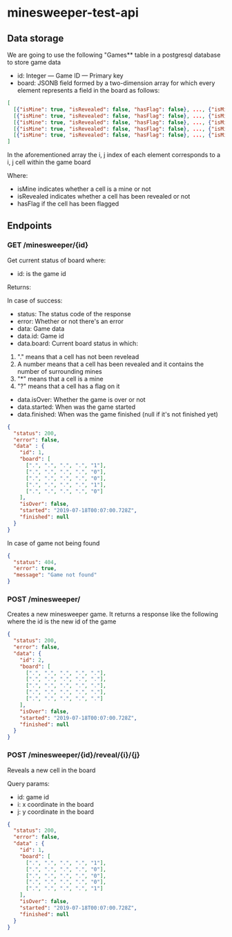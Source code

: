 # minesweeper-test-api

## Data storage

We are going to use the following "Games** table in a postgresql database to store game data

* id: Integer — Game ID — Primary key
* board: JSONB field formed by a two-dimension array for which every element represents a field in the board as follows:

```json
[
  [{"isMine": true, "isRevealed": false, "hasFlag": false}, ..., {"isMine": true, "isRevealed": true, "hasFlag": false}],
  [{"isMine": true, "isRevealed": false, "hasFlag": false}, ..., {"isMine": true, "isRevealed": true, "hasFlag": false}],
  [{"isMine": true, "isRevealed": false, "hasFlag": false}, ..., {"isMine": true, "isRevealed": true, "hasFlag": false}],
  [{"isMine": true, "isRevealed": false, "hasFlag": false}, ..., {"isMine": true, "isRevealed": true, "hasFlag": false}],
  [{"isMine": true, "isRevealed": false, "hasFlag": false}, ..., {"isMine": true, "isRevealed": true, "hasFlag": false}]
]
```

In the aforementioned array the i, j index of each element corresponds to a i, j cell within the game board

Where:
  * isMine indicates whether a cell is a mine or not
  * isRevealed indicates whether a cell has been revealed or not
  * hasFlag if the cell has been flagged

## Endpoints

### GET /minesweeper/{id}

Get current status of board where:

* id: is the game id

Returns:

In case of success:

* status: The status code of the response
* error: Whether or not there's an error
* data: Game data
* data.id: Game id
* data.board: Current board status in which:
1. "."  means that a cell has not been revelead
1. A number  means that a cell has been revealed and it contains the number of surrounding mines 
1. "*"  means that a cell is a mine
1. "?"  means that a cell has a flag on it
* data.isOver: Whether the game is over or not
* data.started: When was the game started
* data.finished: When was the game finished (null if it's not finished yet)

```json
{
  "status": 200,
  "error": false,
  "data" : {
    "id": 1,
    "board": [
      [".", ".", ".", ".", "1"],
      [".", ".", ".", ".", "0"],
      [".", ".", ".", ".", "0"],
      [".", ".", ".", ".", "1"],
      [".", ".", ".", ".", "0"]
    ],
    "isOver": false,
    "started": "2019-07-18T00:07:00.728Z",
    "finished": null
  }
}
```

In case of game not being found


```json
{
  "status": 404,
  "error": true,
  "message": "Game not found"
}
```

### POST /minesweeper/

Creates a new minesweeper game. It returns a response like the following where the id is the new id of the game

```json
{
  "status": 200,
  "error": false,
  "data": {
    "id": 2,
    "board": [
      [".", ".", ".", ".", "."],
      [".", ".", ".", ".", "."],
      [".", ".", ".", ".", "."],
      [".", ".", ".", ".", "."],
      [".", ".", ".", ".", "."]
    ],
    "isOver": false,
    "started": "2019-07-18T00:07:00.728Z",
    "finished": null
  }
}
```

### POST /minesweeper/{id}/reveal/{i}/{j}

Reveals a new cell in the board

Query params:

* id: game id
* i: x coordinate in the board
* j: y coordinate in the board


```json
{
  "status": 200,
  "error": false,
  "data" : {
    "id": 1,
    "board": [
      [".", ".", ".", ".", "1"],
      [".", ".", ".", ".", "0"],
      [".", ".", ".", ".", "0"],
      [".", ".", ".", ".", "0"],
      [".", ".", ".", ".", "1"]
    ],
    "isOver": false,
    "started": "2019-07-18T00:07:00.728Z",
    "finished": null
  }
}
```
